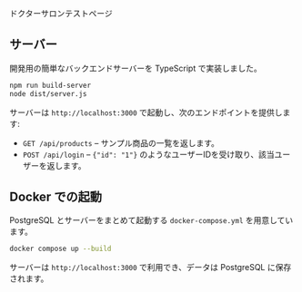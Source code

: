 ドクターサロンテストページ

## サーバー

開発用の簡単なバックエンドサーバーを TypeScript で実装しました。

```bash
npm run build-server
node dist/server.js
```

サーバーは `http://localhost:3000` で起動し、次のエンドポイントを提供します:

- `GET /api/products` – サンプル商品の一覧を返します。
- `POST /api/login` – `{"id": "1"}` のようなユーザーIDを受け取り、該当ユーザーを返します。

## Docker での起動

PostgreSQL とサーバーをまとめて起動する `docker-compose.yml` を用意しています。

```bash
docker compose up --build
```

サーバーは `http://localhost:3000` で利用でき、データは PostgreSQL に保存されます。
